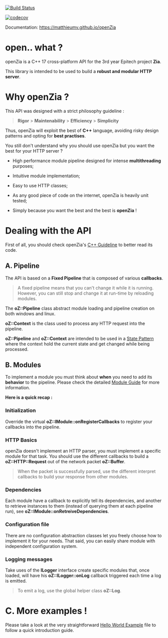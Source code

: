
[![Build Status](https://travis-ci.org/MatthieuMv/openZia.svg?branch=master)](https://travis-ci.org/MatthieuMv/openZia)

[![codecov](https://codecov.io/gh/MatthieuMv/openZia/branch/master/graph/badge.svg)](https://codecov.io/gh/MatthieuMv/openZia)



Documentation: https://matthieumv.github.io/openZia



# open.. what ?

openZia is a C++ 17 cross-platform API for the 3rd year Epitech project **Zia**.

This library is intended to be used to build a **robust and modular HTTP server**.



# Why openZia ?

This API was designed with a strict philosophy guideline :



>  **Rigor** > **Maintenability** > **Efficiency** > **Simplicity**



Thus, openZia will exploit the best of **C++** language, avoiding risky design patterns and opting for **best practises**.



You still don't understand why you should use openZia but you want the best for your HTTP server ?

- High performance module pipeline designed for intense **multithreading** purposes;

- Intuitive module implementation;

- Easy to use HTTP classes;

- As any good piece of code on the internet, openZia is heavily unit tested;

- Simply because you want the best and the best is **openZia** !



# Dealing with the API

First of all, you should check openZia's [C++ Guideline](GUIDELINE.md) to better read its code.



## A. Pipeline

The API is based on a **Fixed Pipeline** that is composed of various **callbacks**.

> A fixed pipeline means that you can't change it while it is running.
> However, you can still stop and change it at run-time by reloading modules.

The **oZ::Pipeline** class abstract module loading and pipeline creation on both windows and linux.

**oZ::Context** is the class used to process any HTTP request into the pipeline.

**oZ::Pipeline** and **oZ::Context** are intended to be used in a [State Pattern](https://en.wikipedia.org/wiki/State_pattern) where the context hold the current state and get changed while being processed.

## B. Modules

To implement a module you must think about **when** you need to add its **behavior** to the pipeline. Please check the detailed [Module Guide](MODULE.md) for more information.

**Here is a quick recap :**

### Initialization
Override the virtual **oZ::IModule::onRegisterCallbacks** to register your callbacks into the pipeline.

### HTTP Basics
openZia doesn't implement an HTTP parser, you must implement a specific module for that task.
You should use the different callbacks to build a **oZ::HTTP::Request** out of the network packet **oZ::Buffer**.

> When the packet is successfully parsed, use the different interpret callbacks to build your response from other modules.

### Dependencies
Each module have a callback to explicitly tell its dependencies, and another to retrieve instances to them (instead of querying them at each pipeline run), see **oZ::IModule::onRetreiveDependencies**.

### Configuration file
There are no configuration abstraction classes let you freely choose how to implement it for your needs. That said, you can easily share module with independent configuration system.

### Logging messages
Take uses of the **ILogger** interface create specific modules that, once loaded, will have his **oZ::ILogger::onLog** callback triggered each time a log is emitted.

> To emit a log, use the global helper class **oZ::Log**.

# C. More examples !
 Please take a look at the very straightforward [Hello World Example](HELLO.md) file to follow a quick introduction guide.